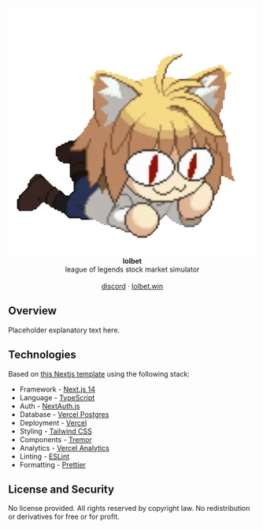 <picture>
  <source media="(prefers-color-scheme: dark)" srcset="https://github.com/IBN-5100/discordassets/blob/main/necoarc.gif">
  <source media="(prefers-color-scheme: light)" srcset="https://github.com/IBN-5100/discordassets/blob/main/necoarc.gif">
  <img alt="lolbet logo graphic" src="https://github.com/IBN-5100/discordassets/blob/main/necoarc.gif">
</picture>

<div align="center"><strong>lolbet</strong></div>
<div align="center">league of legends stock market simulator</div>
<br />
<div align="center">
<a href="https://discord.gg/yFA47uctw7">discord</a>
<span> · </span>
<a href="https://lolbet.vercel.app">lolbet.win</a>
<span>
</div>

## Overview
Placeholder explanatory text here.

## Technologies
Based on <a href="https://github.com/vercel/nextjs-postgres-nextauth-tailwindcss-template">this Nextjs template</a> using the following stack:

- Framework - [Next.js 14](https://nextjs.org/14)
- Language - [TypeScript](https://www.typescriptlang.org)
- Auth - [NextAuth.js](https://next-auth.js.org)
- Database - [Vercel Postgres](https://vercel.com/postgres)
- Deployment - [Vercel](https://vercel.com/docs/concepts/next.js/overview)
- Styling - [Tailwind CSS](https://tailwindcss.com)
- Components - [Tremor](https://www.tremor.so)
- Analytics - [Vercel Analytics](https://vercel.com/analytics)
- Linting - [ESLint](https://eslint.org)
- Formatting - [Prettier](https://prettier.io)

## License and Security
No license provided. All rights reserved by copyright law. No redistribution or derivatives for free or for profit.